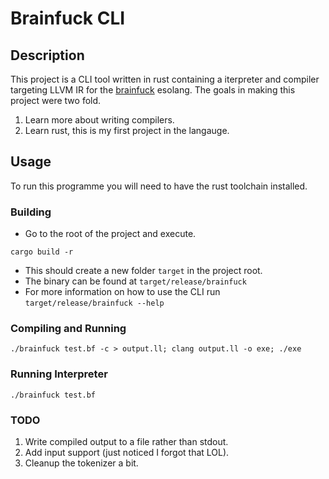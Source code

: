 # Brainfuck CLI

## Description

This project is a CLI tool written in rust containing a iterpreter and compiler targeting LLVM IR for the [brainfuck](https://en.wikipedia.org/wiki/Brainfuck) esolang.
The goals in making this project were two fold.
1) Learn more about writing compilers.
2) Learn rust, this is my first project in the langauge.

## Usage
To run this programme you will need to have the rust toolchain installed.

### Building
* Go to the root of the project and execute.
```
cargo build -r
```
* This should create a new folder `target` in the project root.
* The binary can be found at `target/release/brainfuck`
* For more information on how to use the CLI run `target/release/brainfuck --help`

### Compiling and Running
```
./brainfuck test.bf -c > output.ll; clang output.ll -o exe; ./exe
```

### Running Interpreter
```
./brainfuck test.bf
```

### TODO
1) Write compiled output to a file rather than stdout.
2) Add input support (just noticed I forgot that LOL).
3) Cleanup the tokenizer a bit.



